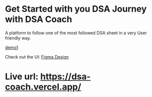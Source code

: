 # Get Started with you DSA Journey with DSA Coach
A platform to follow one of the most followed DSA sheet in a very User friendly way.

[demo1](https://user-images.githubusercontent.com/71624934/233696226-04d346a1-b8df-4f9f-bc2c-887aa7483c23.png)

Check out the UI: <a href="https://www.figma.com/community/file/1229481179169209988/DSA-Coach-Website-UI-Design">Figma Design</a>
# Live url: https://dsa-coach.vercel.app/

